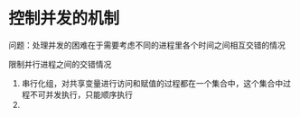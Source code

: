 # 控制并发的机制

问题：处理并发的困难在于需要考虑不同的进程里各个时间之间相互交错的情况

限制并行进程之间的交错情况
1. 串行化组，对共享变量进行访问和赋值的过程都在一个集合中，这个集合中过程不可并发执行，只能顺序执行
2.